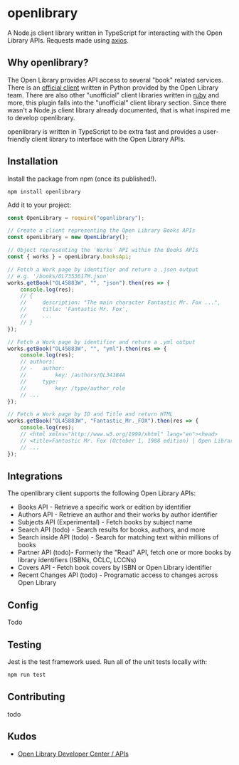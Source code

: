 # openlibrary
A Node.js client library written in TypeScript for interacting with the Open Library APIs. Requests made using [axios](https://www.npmjs.com/package/axios).

## Why openlibrary?
The Open Library provides API access to several "book" related services. There is an [official client](https://github.com/internetarchive/openlibrary-client) written in Python provided by the Open Library team. There are also other "unofficial" client libraries written in [ruby](https://github.com/jayfajardo/openlibrary) and more, this plugin falls into the "unofficial" client library section. Since there wasn't a Node.js client library already documented, that is what inspired me to develop openlibrary.

openlibrary is written in TypeScript to be extra fast and provides a user-friendly client library to interface with the Open Library APIs.

## Installation
Install the package from npm (once its published!).

```shell
npm install openlibrary
```

Add it to your project:

```js
const OpenLibrary = require("openlibrary");

// Create a client representing the Open Library Books APIs
const openLibrary = new OpenLibrary();

// Object representing the 'Works' API within the Books APIs
const { works } = openLibrary.booksApi;

// Fetch a Work page by identifier and return a .json output
// e.g. '/books/OL7353617M.json' 
works.getBook("OL45883W", "", "json").then(res => {
    console.log(res);
    // { 
    //     description: "The main character Fantastic Mr. Fox ...",
    //     title: 'Fantastic Mr. Fox',
    //     ...
    // }
});

// Fetch a Work page by identifier and return a .yml output
works.getBook("OL45883W", "", "yml").then(res => {
    console.log(res);
    // authors:
    // -   author:
    //         key: /authors/OL34184A
    //     type:
    //         key: /type/author_role
    // ...
});

// Fetch a Work page by ID and Title and return HTML
works.getBook("OL45883W", "Fantastic_Mr._FOX").then(res => {
    console.log(res);
    // <html xmlns="http://www.w3.org/1999/xhtml" lang="en"><head>
    // <title>Fantastic Mr. Fox (October 1, 1988 edition) | Open Library</title>
    // ...
});
```

## Integrations
The openlibrary client supports the following Open Library APIs:

- Books API - Retrieve a specific work or edition by identifier
- Authors API - Retrieve an author and their works by author identifier
- Subjects API (Experimental) - Fetch books by subject name
- Search API (todo) - Search results for books, authors, and more
- Search inside API (todo) - Search for matching text within millions of books
- Partner API (todo)- Formerly the "Read" API, fetch one or more books by library identifiers (ISBNs, OCLC, LCCNs)
- Covers API - Fetch book covers by ISBN or Open Library identifier
- Recent Changes API (todo) - Programatic access to changes across Open Library

## Config
Todo

## Testing
Jest is the test framework used. Run all of the unit tests locally with:

```bash
npm run test
```

## Contributing

todo

## Kudos
- [Open Library Developer Center / APIs](https://openlibrary.org/developers/api)